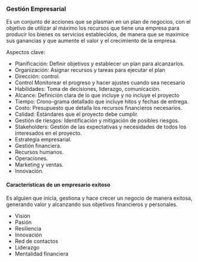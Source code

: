 ### Gestión Empresarial

Es un conjunto de acciones que se plasman en un plan de negocios, con el objetivo de utilizar al máximo los recursos que tiene una empresa para producir los bienes os servicios establecidos, de manera que se maximice sus ganancias y que aumente el valor y el crecimiento de la empresa.

Aspectos clave:
- Planificación: Definir objetivos y establecer un plan para alcanzarlos.
- Organización: Asignar recursos y tareas para ejecutar el plan
- Dirección: control.
- Control Monitorear el progreso y hacer ajustes cuando sea necesario
- Habilidades: Toma de decisiones, liderazgo, comunicación.
- Alcance: Definición clara de lo que incluye y no incluye el proyecto
- Tiempo: Crono-grama detallado que incluye hitos y fechas de entrega.
- Costo: Presupuesto que detalla los recursos financieros necesarios.
- Calidad: Estándares que el proyecto debe cumplir.
- Gestión de riesgos: Identificación y mitigación de posibles riesgos.
- Stakeholders: Gestión de las expectativas y necesidades de todos los interesados en el proyecto.
- Estrategia empresarial.
- Gestión financiera.
- Recursos humanos.
- Operaciones.
- Marketing y ventas.
- Innovación.

#### Características de un empresario exitoso

Es alguien que inicia, gestiona y hace crecer un negocio de manera exitosa, generando valor y alcanzando sus objetivos financieros y personales.

- Visión
- Pasión
- Resiliencia
- Innovación
- Red de contactos
- Liderazgo
- Mentalidad financiera
